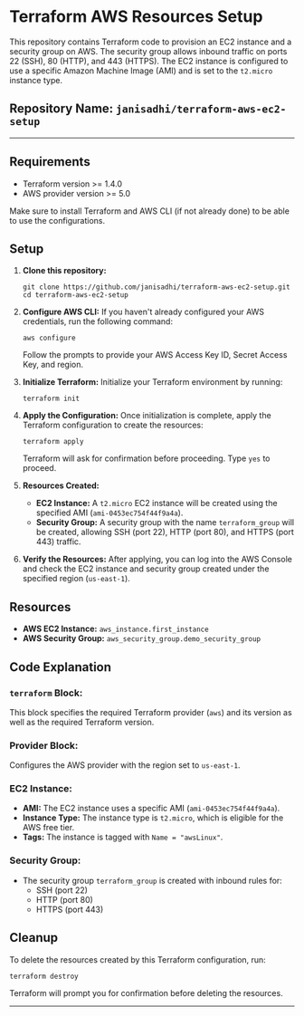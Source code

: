 # Terraform AWS Resources Setup

This repository contains Terraform code to provision an EC2 instance and a security group on AWS. The security group allows inbound traffic on ports 22 (SSH), 80 (HTTP), and 443 (HTTPS). The EC2 instance is configured to use a specific Amazon Machine Image (AMI) and is set to the `t2.micro` instance type.

## Repository Name: `janisadhi/terraform-aws-ec2-setup`

---

## Requirements

- Terraform version >= 1.4.0
- AWS provider version >= 5.0

Make sure to install Terraform and AWS CLI (if not already done) to be able to use the configurations.

## Setup

1. **Clone this repository:**
   ```
   git clone https://github.com/janisadhi/terraform-aws-ec2-setup.git
   cd terraform-aws-ec2-setup
   ```

2. **Configure AWS CLI:**
   If you haven't already configured your AWS credentials, run the following command:
   ```
   aws configure
   ```
   Follow the prompts to provide your AWS Access Key ID, Secret Access Key, and region.

3. **Initialize Terraform:**
   Initialize your Terraform environment by running:
   ```
   terraform init
   ```

4. **Apply the Configuration:**
   Once initialization is complete, apply the Terraform configuration to create the resources:
   ```
   terraform apply
   ```
   Terraform will ask for confirmation before proceeding. Type `yes` to proceed.

5. **Resources Created:**
   - **EC2 Instance:** A `t2.micro` EC2 instance will be created using the specified AMI (`ami-0453ec754f44f9a4a`).
   - **Security Group:** A security group with the name `terraform_group` will be created, allowing SSH (port 22), HTTP (port 80), and HTTPS (port 443) traffic.

6. **Verify the Resources:**
   After applying, you can log into the AWS Console and check the EC2 instance and security group created under the specified region (`us-east-1`).

## Resources

- **AWS EC2 Instance:** `aws_instance.first_instance`
- **AWS Security Group:** `aws_security_group.demo_security_group`

## Code Explanation

### `terraform` Block:
This block specifies the required Terraform provider (`aws`) and its version as well as the required Terraform version.

### Provider Block:
Configures the AWS provider with the region set to `us-east-1`.

### EC2 Instance:
- **AMI:** The EC2 instance uses a specific AMI (`ami-0453ec754f44f9a4a`).
- **Instance Type:** The instance type is `t2.micro`, which is eligible for the AWS free tier.
- **Tags:** The instance is tagged with `Name = "awsLinux"`.

### Security Group:
- The security group `terraform_group` is created with inbound rules for:
  - SSH (port 22)
  - HTTP (port 80)
  - HTTPS (port 443)

## Cleanup

To delete the resources created by this Terraform configuration, run:
```
terraform destroy
```
Terraform will prompt you for confirmation before deleting the resources.

---

